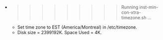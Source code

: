 * >>>>>>>>> Running inst-min-con-xtra-timezone.sh ...
  * Set time zone to EST (America/Montreal) in /etc/timezone.
  * Disk size = 2399192K. Space Used = 4K.
